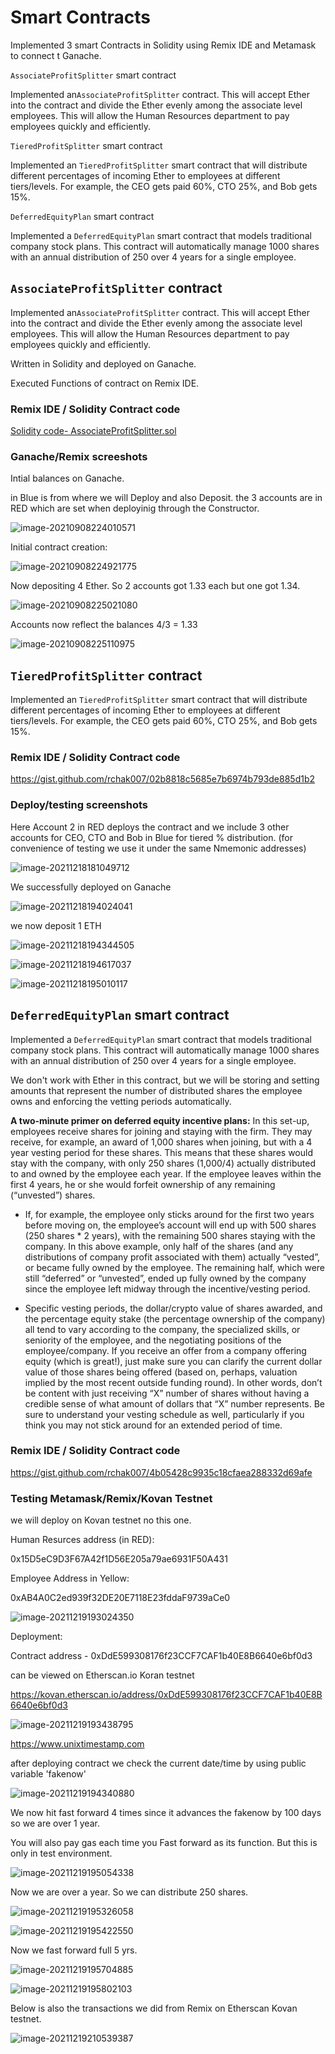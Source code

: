 # Smart Contracts 

Implemented 3 smart Contracts in Solidity using Remix IDE and Metamask to connect t Ganache.

`AssociateProfitSplitter` smart contract

Implemented an`AssociateProfitSplitter` contract. This will accept Ether into the contract and divide the Ether evenly among the associate level employees. This will allow the Human Resources department to pay employees quickly and efficiently.



`TieredProfitSplitter` smart contract

Implemented an `TieredProfitSplitter` smart contract that will distribute different percentages of incoming Ether to employees at different tiers/levels. For example, the CEO gets paid 60%, CTO 25%, and Bob gets 15%.



`DeferredEquityPlan` smart contract

Implemented a `DeferredEquityPlan` smart contract that models traditional company stock plans. This contract will automatically manage 1000 shares with an annual distribution of 250 over 4 years for a single employee.



## `AssociateProfitSplitter` contract

Implemented an`AssociateProfitSplitter` contract. This will accept Ether into the contract and divide the Ether evenly among the associate level employees. This will allow the Human Resources department to pay employees quickly and efficiently.

Written in Solidity and deployed on Ganache.

Executed Functions of contract on Remix IDE.



### Remix IDE / Solidity Contract code

[Solidity code- AssociateProfitSplitter.sol](https://gist.github.com/rchak007/b657bbab479359f0b83268dce6e451e5)



### Ganache/Remix screeshots

Intial balances on Ganache.

in Blue is from where we will Deploy and also Deposit. the 3 accounts are in RED which are set when deployinig through the Constructor.

![image-20210908224010571](Images/deploy2.png)







Initial contract creation:

![image-20210908224921775](Images/deploy3.png)





Now depositing 4 Ether. So 2 accounts got 1.33 each but one got 1.34.

![image-20210908225021080](Images/deposit.png)



Accounts now reflect the balances 4/3 = 1.33

![image-20210908225110975](Images/depost_result.png)







## `TieredProfitSplitter` contract

Implemented an `TieredProfitSplitter` smart contract that will distribute different percentages of incoming Ether to employees at different tiers/levels. For example, the CEO gets paid 60%, CTO 25%, and Bob gets 15%.



### Remix IDE / Solidity Contract code



https://gist.github.com/rchak007/02b8818c5685e7b6974b793de885d1b2





### Deploy/testing screenshots

Here Account 2 in RED deploys the contract and we include 3 other accounts for CEO, CTO and Bob in Blue for tiered % distribution. (for convenience of testing we use it under the same Nmemonic addresses)

![image-20211218181049712](Images/deploy-1Tiered.png)





We successfully deployed on Ganache

![image-20211218194024041](Images/tier-deployedSuccess.png)





we now deposit 1 ETH

![image-20211218194344505](Images/Tier-dep1eth.png)





![image-20211218194617037](Images/Tier-acct-status.png)



![image-20211218195010117](Images/Tier-MetaMaskAcct2.png)







## `DeferredEquityPlan` smart contract



Implemented a `DeferredEquityPlan` smart contract that models traditional company stock plans. This contract will automatically manage 1000 shares with an annual distribution of 250 over 4 years for a single employee.

We don't work with Ether in this contract, but we will be storing and setting amounts that represent the number of distributed shares the employee owns and enforcing the vetting periods automatically.



**A two-minute primer on deferred equity incentive plans:** In this set-up, employees receive shares for joining and staying with the firm. They may receive, for example, an award of 1,000 shares when joining, but with a 4 year vesting period for these shares. This means that these shares would stay with the company, with only 250 shares (1,000/4) actually distributed to and owned by the employee each year. If the employee leaves within the first 4 years, he or she would forfeit ownership of any remaining (“unvested”) shares.

* If, for example, the employee only sticks around for the first two years before moving on, the employee’s account will end up with 500 shares (250 shares * 2 years), with the remaining 500 shares staying with the company. In this above example, only half of the shares (and any distributions of company profit associated with them) actually “vested”, or became fully owned by the employee. The remaining half, which were still “deferred” or “unvested”, ended up fully owned by the company since the employee left midway through the incentive/vesting period.

* Specific vesting periods, the dollar/crypto value of shares awarded, and the percentage equity stake (the percentage ownership of the company) all tend to vary according to the company, the specialized skills, or seniority of the employee, and the negotiating positions of the employee/company. If you receive an offer from a company offering equity (which is great!), just make sure you can clarify the current dollar value of those shares being offered (based on, perhaps, valuation implied by the most recent outside funding round). In other words, don’t be content with just receiving “X” number of shares without having a credible sense of what amount of dollars that “X” number represents. Be sure to understand your vesting schedule as well, particularly if you think you may not stick around for an extended period of time.



### Remix IDE / Solidity Contract code

https://gist.github.com/rchak007/4b05428c9935c18cfaea288332d69afe







### Testing Metamask/Remix/Kovan Testnet

we will deploy on Kovan testnet no this one.



Human Resurces address (in RED):

0x15D5eC9D3F67A42f1D56E205a79ae6931F50A431

Employee Address in Yellow:

0xAB4A0C2ed939f32DE20E7118E23fddaF9739aCe0



![image-20211219193024350](Images/DeferredAddresses.png)



Deployment:

Contract address - 0xDdE599308176f23CCF7CAF1b40E8B6640e6bf0d3

can be viewed on Etherscan.io Koran testnet

https://kovan.etherscan.io/address/0xDdE599308176f23CCF7CAF1b40E8B6640e6bf0d3







![image-20211219193438795](Images/Deferred-deploy.png)





https://www.unixtimestamp.com

after deploying contract we check the current date/time by using public variable 'fakenow'

![image-20211219194340880](Images/defer-timestamp.png)









We now hit fast forward 4 times since it advances the fakenow by 100 days  so we are over 1 year.

You will also pay gas each time you Fast forward as its function. But this is only in test environment.





![image-20211219195054338](Images/defer-fast-forward1year.png)



Now we are over a year. 
So we can distribute 250 shares.



![image-20211219195326058](Images/defer-distribute.png)





![image-20211219195422550](Images/defer-250.png)





Now we fast forward full 5 yrs.





![image-20211219195704885](Images/defer-4yrsFast.png)

![image-20211219195802103](Images/defer-1000.png)



Below is also the transactions we did from Remix on Etherscan Kovan testnet. 

![image-20211219210539387](Images/defer-etherTxns.png)











